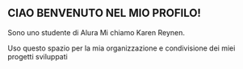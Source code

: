 ## CIAO BENVENUTO NEL MIO PROFILO!
  Sono uno studente di Alura
   Mi chiamo Karen Reynen.

Uso questo spazio per la mia organizzazione e condivisione dei miei progetti sviluppati

